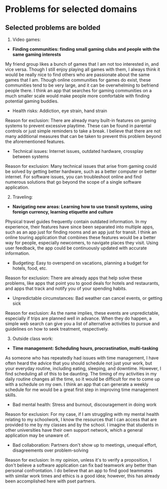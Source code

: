 # Problems for selected domains

## Selected problems are bolded

1. Video games:

- **Finding communities: finding small gaming clubs and people with the same gaming interests**

My friend group likes a bunch of games that I am not too interested in, and vice versa. Though I still enjoy playing all games with them, I always think it would be really nice to find others who are passionate about the same games that I am. Though online communities for games do exist, these communities tend to be very large, and it can be overwhelming to befriend people there. I think an app that searches for gaming communities on a much smaller scale would make people more comfortable with finding potential gaming buddies.

- Health risks: Addiction, eye strain, hand strain

Reason for exclusion: There are already many built-in features on gaming systems to prevent excessive playtime. These can be found in parental controls or just simple reminders to take a break. I believe that there are not many additional measures that can be taken to prevent this problem beyond the aforementioned features.

- Technical issues: Internet issues, outdated hardware, crossplay between systems

Reason for exclusion: Many technical issues that arise from gaming could be solved by getting better hardware, such as a better computer or better internet. For software issues, you can troubleshoot online and find numerous solutions that go beyond the scope of a single software application.

2. Traveling:

- **Navigating new areas: Learning how to use transit systems, using foreign currency, learning etiquette and culture**

Physical travel guides frequently contain outdated information. In my experience, their features have since been separated into multiple apps, such as an app just for finding rooms and an app just for transit. I think an online touring application that combines these features would be a better way for people, especially newcomers, to navigate places they visit. Using user feedback, the app could be continuously updated with accurate information.

- Budgeting: Easy to overspend on vacations, planning a budget for hotels, food, etc.

Reason for exclusion: There are already apps that help solve these problems, like apps that point you to good deals for hotels and restaurants, and apps that track and notify you of your spending habits.

- Unpredictable circumstances: Bad weather can cancel events, or getting sick

Reason for exclusion: As the name implies, these events are unpredictable, especially if trips are planned well in advance. When they do happen, a simple web search can give you a list of alternative activities to pursue and guidelines on how to seek treatment, respectively.

3. Outside class work:

- **Time management: Scheduling hours, procrastination, multi-tasking**

As someone who has repeatedly had issues with time management, I have often heard the advice that you should schedule not just your work, but your everyday routine, including eating, sleeping, and downtime. However, I find scheduling all of this to be daunting. The timing of my activities in my daily routine changes all the time, so it would be difficult for me to come up with a schedule on my own. I think an app that can generate a weekly schedule for me would be a great first step in improving time management skills.

- Bad mental health: Stress and burnout, discouragement in doing work

Reason for exclusion: For my case, if I am struggling with my mental health relating to my schoolwork, I know the resources that I can access that are provided to me by my classes and by the school. I imagine that students in other universities have their own support network, which a general application may be unaware of.

- Bad collaboration: Partners don't show up to meetings, unequal effort, disagreements over problem-solving

Reason for exclusion: In my opinion, unless it's to verify a proposition, I don't believe a software application can fix bad teamwork any better than personal confrontation. I do believe that an app to find good teammates with similar work times and ethics is a good idea; however, this has already been accomplished here with pset partners.
